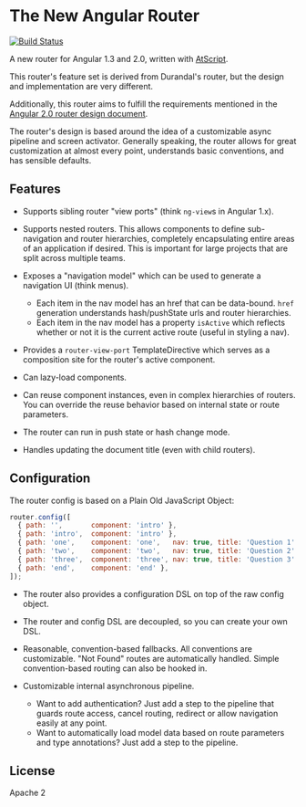 # The New Angular Router
[![Build Status](https://travis-ci.org/angular/router.svg?branch=master)](https://travis-ci.org/angular/router)

A new router for Angular 1.3 and 2.0, written with
[AtScript](https://docs.google.com/document/d/11YUzC-1d0V1-Q3V0fQ7KSit97HnZoKVygDxpWzEYW0U/).

This router's feature set is derived from Durandal's router, but the design and implementation are
very different.

Additionally, this router aims to fulfill the requirements mentioned in the [Angular 2.0 router design document](https://docs.google.com/document/d/1I3UC0RrgCh9CKrLxeE4sxwmNSBl3oSXQGt9g3KZnTJI).

The router's design is based around the idea of a customizable async pipeline and screen activator.
Generally speaking, the router allows for great customization at almost every point,
understands basic conventions, and has sensible defaults.


## Features

* Supports sibling router "view ports" (think `ng-view`s in Angular 1.x).

* Supports nested routers. This allows components to define sub-navigation and router hierarchies, completely encapsulating entire areas of an application if desired. This is important for large projects that are split across multiple teams.

* Exposes a "navigation model" which can be used to generate a navigation UI (think menus).
  * Each item in the nav model has an href that can be data-bound. `href` generation understands hash/pushState urls and router hierarchies.
  * Each item in the nav model has a property `isActive` which reflects whether or not it is the current active route (useful in styling a nav).

* Provides a `router-view-port` TemplateDirective which serves as a composition site for the router's active component.

* Can lazy-load components.

* Can reuse component instances, even in complex hierarchies of routers. You can override the reuse behavior based on internal state or route parameters.

* The router can run in push state or hash change mode.
* Handles updating the document title (even with child routers).

## Configuration

The router config is based on a Plain Old JavaScript Object:

```javascript
router.config([
  { path: '',       component: 'intro' },
  { path: 'intro',  component: 'intro' },
  { path: 'one',    component: 'one',   nav: true, title: 'Question 1' },
  { path: 'two',    component: 'two',   nav: true, title: 'Question 2' },
  { path: 'three',  component: 'three', nav: true, title: 'Question 3' },
  { path: 'end',    component: 'end' },
]);
```

* The router also provides a configuration DSL on top of the raw config object.
* The router and config DSL are decoupled, so you can create your own DSL.
* Reasonable, convention-based fallbacks. All conventions are customizable. "Not Found" routes are automatically handled. Simple convention-based routing can also be hooked in.

* Customizable internal asynchronous pipeline.
  * Want to add authentication? Just add a step to the pipeline that guards route access, cancel routing, redirect or allow navigation easily at any point.
  * Want to automatically load model data based on route parameters and type annotations? Just add a step to the pipeline.





## License
Apache 2

